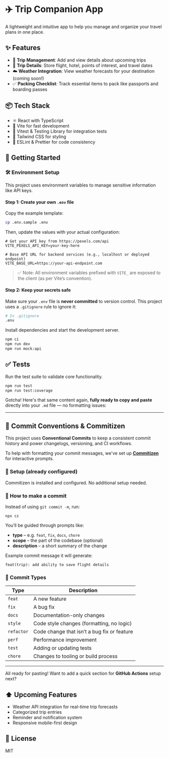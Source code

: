 # ✈️ Trip Companion App

A lightweight and intuitive app to help you manage and organize your travel plans in one place.

## ✨ Features

- 📌 **Trip Management**: Add and view details about upcoming trips
- 🛫 **Trip Details**: Store flight, hotel, points of interest, and travel dates
- ☁️ **Weather Integration**: View weather forecasts for your destination (coming soon!)
- ✅ **Packing Checklist**: Track essential items to pack like passports and boarding passes

## 📦 Tech Stack

- ⚛️ React with TypeScript
- 🎯 Vite for fast development
- 🧪 Vitest & Testing Library for integration tests
- 💅 Tailwind CSS for styling
- 🧠 ESLint & Prettier for code consistency

## 🚀 Getting Started

### 🛠️ Environment Setup

This project uses environment variables to manage sensitive information like API keys.

#### Step 1: Create your own `.env` file

Copy the example template:

```bash
cp .env.sample .env
```

Then, update the values with your actual configuration:

```env
# Get your API key from https://pexels.com/api
VITE_PEXELS_API_KEY=your-key-here

# Base API URL for backend services (e.g., localhost or deployed endpoint)
VITE_BASE_URL=https://your-api-endpoint.com
```

> ✅ Note: All environment variables prefixed with `VITE_` are exposed to the client (as per Vite’s convention).

#### Step 2: Keep your secrets safe

Make sure your `.env` file is **never committed** to version control. This project uses a `.gitignore` rule to ignore it:

```bash
# In .gitignore
.env
```

Install dependencies and start the development server.

```bash
npm ci
npm run dev
npm run mock:api
```

## ✅ Tests

Run the test suite to validate core functionality.

```bash
npm run test
npm run test:coverage
```

Gotcha! Here's that same content again, **fully ready to copy and paste** directly into your `.md` file — no formatting issues:

---

## 💬 Commit Conventions & Commitizen

This project uses **Conventional Commits** to keep a consistent commit history and power changelogs, versioning, and CI workflows.

To help with formatting your commit messages, we've set up **[Commitizen](https://github.com/commitizen/cz-cli)** for interactive prompts.

### 🔧 Setup (already configured)

Commitizen is installed and configured. No additional setup needed.

### 🚀 How to make a commit

Instead of using `git commit -m`, run:

`npx cz`

You’ll be guided through prompts like:

- **type** – e.g. `feat`, `fix`, `docs`, `chore`
- **scope** – the part of the codebase (optional)
- **description** – a short summary of the change

Example commit message it will generate:

`feat(trip): add ability to save flight details`

### 📘 Commit Types

| Type       | Description                                 |
| ---------- | ------------------------------------------- |
| `feat`     | A new feature                               |
| `fix`      | A bug fix                                   |
| `docs`     | Documentation-only changes                  |
| `style`    | Code style changes (formatting, no logic)   |
| `refactor` | Code change that isn’t a bug fix or feature |
| `perf`     | Performance improvement                     |
| `test`     | Adding or updating tests                    |
| `chore`    | Changes to tooling or build process         |

---

All ready for pasting! Want to add a quick section for **GitHub Actions** setup next?

## ⬆️ Upcoming Features

- Weather API integration for real-time trip forecasts
- Categorized trip entries
- Reminder and notification system
- Responsive mobile-first design

## 📄 License

MIT
